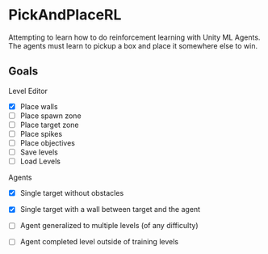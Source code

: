 # PickAndPlaceRL
Attempting to learn how to do reinforcement learning with Unity ML Agents. The agents must learn to pickup a box and place it somewhere else to win.

## Goals
Level Editor
- [x] Place walls
- [ ] Place spawn zone
- [ ] Place target zone
- [ ] Place spikes
- [ ] Place objectives
- [ ] Save levels
- [ ] Load Levels

Agents
- [x]  Single target without obstacles
- [x]  Single target with a wall between target and the agent
- [ ]  Agent generalized to multiple levels (of any difficulty)
- [ ]  Agent completed level outside of training levels

